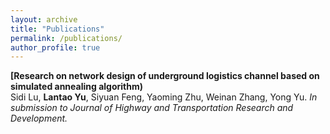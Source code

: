 ```yaml
---
layout: archive
title: "Publications"
permalink: /publications/
author_profile: true
---
```


<b>[Research on network design of underground logistics channel based on simulated annealing algorithm)</b> <br>
Sidi Lu, <b>Lantao Yu</b>, Siyuan Feng, Yaoming Zhu, Weinan Zhang, Yong Yu. <i>In submission to Journal of Highway and Transportation Research and Development.</i>